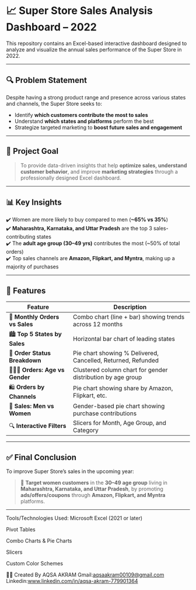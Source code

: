 # 📈 Super Store Sales Analysis Dashboard – 2022

This repository contains an Excel-based interactive dashboard designed to analyze and visualize the annual sales performance of the Super Store in 2022.

---

## 🔍 Problem Statement

Despite having a strong product range and presence across various states and channels, the Super Store seeks to:
- Identify **which customers contribute the most to sales**
- Understand **which states and platforms** perform the best
- Strategize targeted marketing to **boost future sales and engagement**

---

## 🎯 Project Goal

> To provide data-driven insights that help **optimize sales, understand customer behavior**, and improve **marketing strategies** through a professionally designed Excel dashboard.

---

## 📊 Key Insights

✔️ Women are more likely to buy compared to men (**~65% vs 35%**)  
✔️ **Maharashtra, Karnataka, and Uttar Pradesh** are the top 3 sales-contributing states  
✔️ The **adult age group (30–49 yrs)** contributes the most (~50% of total orders)  
✔️ Top sales channels are **Amazon, Flipkart, and Myntra**, making up a majority of purchases  

---

## 🧩 Features

| Feature                       | Description |
|------------------------------|-------------|
| 📅 **Monthly Orders vs Sales** | Combo chart (line + bar) showing trends across 12 months |
| 🏙 **Top 5 States by Sales**    | Horizontal bar chart of leading states |
| 🧾 **Order Status Breakdown**   | Pie chart showing % Delivered, Cancelled, Returned, Refunded |
| 🧑‍🤝‍🧑 **Orders: Age vs Gender**   | Clustered column chart for gender distribution by age group |
| 🛍 **Orders by Channels**       | Pie chart showing share by Amazon, Flipkart, etc. |
| 🚻 **Sales: Men vs Women**     | Gender-based pie chart showing purchase contributions |
| 🔍 **Interactive Filters**     | Slicers for Month, Age Group, and Category |

---

## ✅ Final Conclusion

To improve Super Store’s sales in the upcoming year:

> 🎯 **Target women customers** in the **30–49 age group** living in **Maharashtra, Karnataka, and Uttar Pradesh**, by promoting **ads/offers/coupons** through **Amazon, Flipkart, and Myntra** platforms.

---
Tools/Technologies Used:
Microsoft Excel (2021 or later)

Pivot Tables

Combo Charts & Pie Charts

Slicers

Custom Color Schemes

👩‍💻 Created By
AQSA AKRAM
Gmail:aqsaakram00109@gmail.com
Linkedin:www.linkedin.com/in/aqsa-akram-779901364

